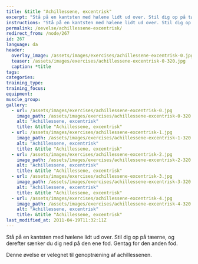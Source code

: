 ```yaml
---
title: &title "Achillessene, excentrisk"
excerpt: "Stå på en kantsten med hælene lidt ud over. Stil dig op på tæerne, og derefter sænker du dig ned på den ene fod. Gentag for den anden fod."
instructions: "Stå på en kantsten med hælene lidt ud over. Stil dig op på tæerne, og derefter sænker du dig ned på den ene fod. Gentag for den anden fod."
permalink: /oevelse/achillessene-excentrisk/
redirect_from: /node/267
id: 267
language: da
header:
  overlay_image: /assets/images/exercises/achillessene-excentrisk-0.jpg
  teaser: /assets/images/exercises/achillessene-excentrisk-0-320.jpg
  caption: *title
tags:
categories:
training_type: 
training_focus: 
equipment:
muscle_group:
gallery:
  - url: /assets/images/exercises/achillessene-excentrisk-0.jpg
    image_path: /assets/images/exercises/achillessene-excentrisk-0-320.jpg
    alt: "Achillessene, excentrisk"
    title: &title "Achillessene, excentrisk"
  - url: /assets/images/exercises/achillessene-excentrisk-1.jpg
    image_path: /assets/images/exercises/achillessene-excentrisk-1-320.jpg
    alt: "Achillessene, excentrisk"
    title: &title "Achillessene, excentrisk"
  - url: /assets/images/exercises/achillessene-excentrisk-2.jpg
    image_path: /assets/images/exercises/achillessene-excentrisk-2-320.jpg
    alt: "Achillessene, excentrisk"
    title: &title "Achillessene, excentrisk"
  - url: /assets/images/exercises/achillessene-excentrisk-3.jpg
    image_path: /assets/images/exercises/achillessene-excentrisk-3-320.jpg
    alt: "Achillessene, excentrisk"
    title: &title "Achillessene, excentrisk"
  - url: /assets/images/exercises/achillessene-excentrisk-4.jpg
    image_path: /assets/images/exercises/achillessene-excentrisk-4-320.jpg
    alt: "Achillessene, excentrisk"
    title: &title "Achillessene, excentrisk"
last_modified_at: 2011-04-19T11:32:11Z
---
```


Stå på en kantsten med hælene lidt ud over. Stil dig op på tæerne, og derefter sænker du dig ned på den ene fod. Gentag for den anden fod.

Denne øvelse er velegnet til genoptræning af achillessenen.
